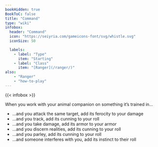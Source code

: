 ```yaml
---
bookHidden: true
BookToC: false
title: "Command"
type: "wiki"
infobox:
  header: "Command"
  icon: "https://seiyria.com/gameicons-font/svg/whistle.svg"
  iconSize: 50

  labels:
    - label: "Type"
      item: "Starting"
    - label: "Class"
      item: "[Ranger](/ranger/)"
also:
    - "Ranger"
    - "how-to-play"
---
```


{{< infobox >}}

When you work with your animal companion on something it’s trained in…
* …and you attack the same target, add its ferocity to your damage
* …and you track, add its cunning to your roll
* …and you take damage, add its armor to your armor
* …and you discern realities, add its cunning to your roll
* …and you parley, add its cunning to your roll
* …and someone interferes with you, add its instinct to their roll